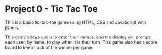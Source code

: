 # Project 0 - Tic Tac Toe

This is a basic tic-tac-toe game using HTML, CSS and JavaScript with jQuery.

This game allows users to enter their names, and the display will prompt each user, by name, to play when it is their turn. This game also has a score board to keep track of the winner per game.

